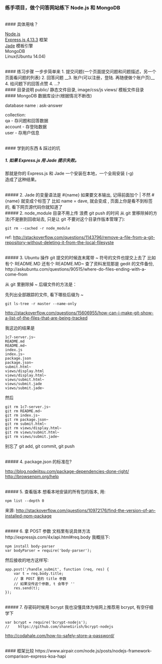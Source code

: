 ### 练手项目，做个问答网站练下 Node.js 和 MongoDB  

<br>
#### 具体用啥？

[Node.js](https://nodejs.org/)  
[Express.js 4.13.3](http://expressjs.com/)  框架  
[Jade](http://jade-lang.com/reference/case/)  模板引擎  
MongoDB  
Linux(Ubuntu 14.04)  


<br>
#### 练习步骤
一步步简单来  
1. 提交问题(一个页面提交问题和问题描述，另一个页面看问题的列表)  
2. 回答问题  
__3. 账户(可以注册，登陆. 再随便做个账户页)__  
4. 给问题下的回答点赞  
4. ...?  

<br>
#### 目录说明
public/ 静态文件目录, image/css/js  
views/  模板文件目录  


<br>
#### MongoDB 数据库设计(根据情况不断改)

database name : ask-answer  

collection:  
    qa - 存问题和回答数据  
    account - 存登陆数据  
    user - 存用户信息  


<br>
#### 学到的东西 & 踩过的坑

##### 1. 如果 Express.js 用 Jade 提示失败。  
那就是你的 Express.js 和 Jade 一个安装在本地，一个全局安装 (-g)  
造成了这种结果。  

<br>
##### 2. Jade 的变量语法是 #{name}  
如果要文本输出, 记得前面加个 |  
不然 #{name} 就变成个标签了  
比如 name = dave, 就会变成 <dave></dave>, 页面上你是看不到标签的, 看下网页源代码你就知道了  

<br>
##### 2. node_module 目录不用上传  
浪费 git push 的时间  
从 git 里移除掉的方法(不是删到回收站去, 只是让 git 不要对这个目录作版本管理了):  

    git rm --cached -r node_module  

ref: http://stackoverflow.com/questions/1143796/remove-a-file-from-a-git-repository-without-deleting-it-from-the-local-filesyste

<br>
##### 3. Ubuntu 操作 git 提交的时候连末尾带 ~ 符号的文件也提交上去了
比如有个 README.MD  还有个 README.MD~
查了资料发现那是 gedit 的文件备份, 
http://askubuntu.com/questions/90515/where-do-files-ending-with-a-come-from

从 git 里删除掉  ~ 后缀文件的方法是：

先列出全部跟踪的文件, 看下哪些后缀为 ~

    git ls-tree -r master --name-only
    
http://stackoverflow.com/questions/15606955/how-can-i-make-git-show-a-list-of-the-files-that-are-being-tracked

我这边的结果是

    1c7-server.js~
    README.md
    README.md~
    index.js
    index.js~
    package.json
    package.json~
    submit.html~
    views/display.html
    views/display.html~
    views/submit.html~
    views/submit.jade
    views/submit.jade~


然后
  
    git rm 1c7-server.js~
    git rm README.md~
    git rm index.js~
    git rm package.json~
    git rm submit.html~
    git rm views/display.html~
    git rm views/submit.html~
    git rm views/submit.jade~


别忘了 git add, git commit, git push

<br>
##### 4. package.json 的标准在?

http://blog.nodejitsu.com/package-dependencies-done-right/  
http://browsenpm.org/help  


<br>
##### 5. 查看版本
想看本地安装的所有包的版本, 用:
    
    npm list --depth 0

来源: http://stackoverflow.com/questions/10972176/find-the-version-of-an-installed-npm-package  

<br>
##### 6. 拿 POST 参数
文档里有说具体方法  
http://expressjs.com/4x/api.html#req.body  
我概括下:  

    npm install body-parser  
    var bodyParser = require('body-parser');  

然后接收的地方这样写:

    app.post('/handle_submit', function (req, res) {
        var t = req.body.title;
        // 拿 POST 里的 title 参数
        // 如果没传这个参数, t 会等于 ''
        res.send(t);
    });


<br>
##### 7. 存密码时候用 bcrypt
我也没懂具体为啥网上推荐用 bcrypt, 有空仔细学下  

    var bcrypt = require('bcrypt-nodejs');  
    //    https://github.com/shaneGirish/bcrypt-nodejs  



http://codahale.com/how-to-safely-store-a-password/  



<br/>
#### 框架比较
https://www.airpair.com/node.js/posts/nodejs-framework-comparison-express-koa-hapi








